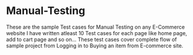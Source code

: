 # Manual-Testing
These are the sample Test cases for Manual Testing on any E-Commerce website
I have written atleast 10 Test cases for each page like home page, add to cart page and so on...
These test cases cover complete flow of sample project from Logging in to Buying an item from E-commerce site.
